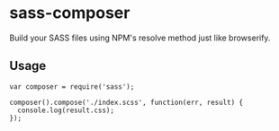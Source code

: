 # sass-composer

Build your SASS files using NPM's resolve method just like browserify.

## Usage

    var composer = require('sass');
    
    composer().compose('./index.scss', function(err, result) {
      console.log(result.css);
    });